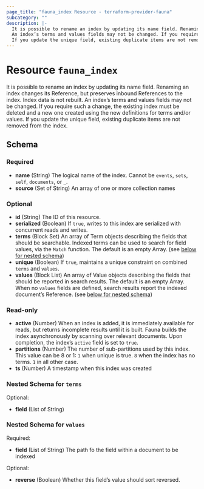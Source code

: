 ```yaml
---
page_title: "fauna_index Resource - terraform-provider-fauna"
subcategory: ""
description: |-
  It is possible to rename an index by updating its name field. Renaming an index changes its Reference, but preserves inbound References to the index. Index data is not rebuilt.
  An index’s terms and values fields may not be changed. If you require such a change, the existing index must be deleted and a new one created using the new definitions for terms and/or values.
  If you update the unique field, existing duplicate items are not removed from the index.
---
```


# Resource `fauna_index`

It is possible to rename an index by updating its name field. Renaming an index changes its Reference, but preserves inbound References to the index. Index data is not rebuilt.
An index’s terms and values fields may not be changed. If you require such a change, the existing index must be deleted and a new one created using the new definitions for terms and/or values.
If you update the unique field, existing duplicate items are not removed from the index.



## Schema

### Required

- **name** (String) The logical name of the index. Cannot be `events`, `sets`, `self`, `documents`, or `_`.
- **source** (Set of String) An array of one or more collection names

### Optional

- **id** (String) The ID of this resource.
- **serialized** (Boolean) If `true`, writes to this index are serialized with concurrent reads and writes.
- **terms** (Block Set) An array of Term objects describing the fields that should be searchable. Indexed terms can be used to search for field values, via the `Match` function. The default is an empty Array. (see [below for nested schema](#nestedblock--terms))
- **unique** (Boolean) If `true`, maintains a unique constraint on combined `terms` and `values`.
- **values** (Block List) An array of Value objects describing the fields that should be reported in search results. The default is an empty Array. When no `values` fields are defined, search results report the indexed document’s Reference. (see [below for nested schema](#nestedblock--values))

### Read-only

- **active** (Number) When an index is added, it is immediately available for reads, but returns incomplete results until it is built. Fauna builds the index asynchronously by scanning over relevant documents. Upon completion, the index’s `active` field is set to `true`.
- **partitions** (Number) The number of sub-partitions used by this index. This value can be 8 or 1:
`1` when unique is true.
`8` when the index has no terms.
`1` in all other case.
- **ts** (Number) A timestamp when this index was created

<a id="nestedblock--terms"></a>
### Nested Schema for `terms`

Optional:

- **field** (List of String)


<a id="nestedblock--values"></a>
### Nested Schema for `values`

Required:

- **field** (List of String) The path fo the field within a document to be indexed

Optional:

- **reverse** (Boolean) Whether this field’s value should sort reversed.


